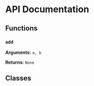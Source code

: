 # API Documentation

## Functions

### `add`
**Arguments:** `a, b`

**Returns:** `None`

## Classes

